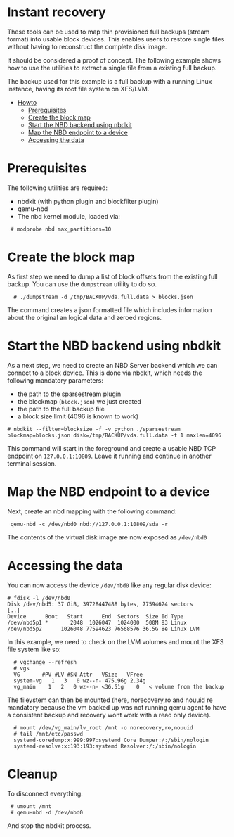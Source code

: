 # Instant recovery

These tools can be used to map thin provisioned full backups (stream format)
into usable block devices. This enables users to restore single files without
having to reconstruct the complete disk image.

It should be considered a proof of concept. The following example shows how to
use the utilities to extract a single file from a existing full backup.

The backup used for this example is a full backup with a running Linux
instance, having its root file system on XFS/LVM.

* [Howto](#howto)
    * [Prerequisites](#prerequisites)
    * [Create the block map](#create-the-block-map)
    * [Start the NBD backend using nbdkit](#start-the-nbd-backend-using-nbdkit)
    * [Map the NBD endpoint to a device](#map-the-nbd-endpoint-to-a-device)
    * [Accessing the data](#accessing-the-data)

# Prerequisites

The following utilities are required:

 * nbdkit  (with python plugin and blockfilter plugin)
 * qemu-nbd
 * The nbd kernel module, loaded via:
 
```
 # modprobe nbd max_partitions=10
```

# Create the block map

As first step we need to dump a list of block offsets from the existing
full backup. You can use the `dumpstream` utility to do so.

```
  # ./dumpstream -d /tmp/BACKUP/vda.full.data > blocks.json
```

The command creates a json formatted file which includes information
about the original an logical data and zeroed regions.

# Start the NBD backend using nbdkit

As a next step, we need to create an NBD Server backend which we can
connect to a block device. This is done via nbdkit, which needs the
following mandatory parameters:

 * the path to the sparsestream plugin
 * the blockmap (`block.json`) we just created
 * the path to the full backup file
 * a block size limit (4096 is known to work)
 
```
# nbdkit --filter=blocksize -f -v python ./sparsestream blockmap=blocks.json disk=/tmp/BACKUP/vda.full.data -t 1 maxlen=4096
```

This command will start in the foreground and create a usable NBD TCP endpoint
on `127.0.0.1:10809`. Leave it running and continue in another terminal
session.

# Map the NBD endpoint to a device

Next, create an nbd mapping with the following command:

```
 qemu-nbd -c /dev/nbd0 nbd://127.0.0.1:10809/sda -r
```

The contents of the virtual disk image are now exposed as `/dev/nbd0`

# Accessing the data

You can now access the device `/dev/nbd0` like any regular disk device:

```
# fdisk -l /dev/nbd0
Disk /dev/nbd5: 37 GiB, 39728447488 bytes, 77594624 sectors
[..]
Device      Boot   Start      End  Sectors  Size Id Type
/dev/nbd5p1 *       2048  1026047  1024000  500M 83 Linux
/dev/nbd5p2      1026048 77594623 76568576 36.5G 8e Linux LVM
```

In this example, we need to check on the LVM volumes and mount
the XFS file system like so:

```
  # vgchange --refresh
  # vgs
  VG       #PV #LV #SN Attr   VSize   VFree
  system-vg   1   3   0 wz--n- 475.96g 2.34g
  vg_main    1   2   0 wz--n- <36.51g    0   < volume from the backup

```

The fileystem can then be mounted (here, norecovery,ro and nouuid
re mandatory because the vm backed up was not running qemu agent
to have a consistent backup and recovery wont work with a read
only device).

```
  # mount /dev/vg_main/lv_root /mnt -o norecovery,ro,nouuid
  # tail /mnt/etc/passwd
  systemd-coredump:x:999:997:systemd Core Dumper:/:/sbin/nologin
  systemd-resolve:x:193:193:systemd Resolver:/:/sbin/nologin
```


# Cleanup

To disconnect everything:

```
 # umount /mnt
 # qemu-nbd -d /dev/nbd0
```

And stop the nbdkit process.
